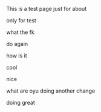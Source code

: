 This is a test page
just for about

only for test

what the fk

do again

how is it

cool

nice

what are oyu doing
another change


doing great
